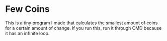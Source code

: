 # Few Coins
 This is a tiny program I made that calculates the smallest amount of coins for a certain amount of change. If you run this, run it through CMD because it has an infinite loop.
